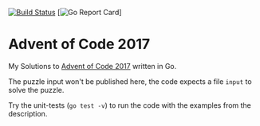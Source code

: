 [![Build Status](https://travis-ci.org/SebastianTs/adventOfCode2017.svg?branch=master)](https://travis-ci.org/SebastianTs/adventOfCode2017) [![Go Report Card](https://goreportcard.com/badge/github.com/SebastianTs/adventOfCode2017)]

# Advent of Code 2017

My Solutions to [Advent of Code 2017](http://adventofcode.com) written in Go.

The puzzle input won't be published here, the code expects a file `input` to solve the puzzle.

Try the unit-tests (`go test -v`) to run the code with the examples from the description. 